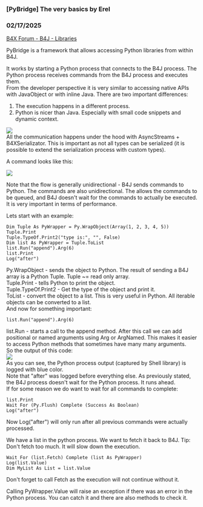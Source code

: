 ### [PyBridge] The very basics by Erel
### 02/17/2025
[B4X Forum - B4J - Libraries](https://www.b4x.com/android/forum/threads/165654/)

PyBridge is a framework that allows accessing Python libraries from within B4J.  
  
It works by starting a Python process that connects to the B4J process. The Python process receives commands from the B4J process and executes them.  
From the developer perspective it is very similar to accessing native APIs with JavaObject or with inline Java. There are two important differences:  
1. The execution happens in a different process.  
2. Python is nicer than Java. Especially with small code snippets and dynamic context.  
  
![](https://www.b4x.com/android/forum/attachments/161791)  
All the communication happens under the hood with AsyncStreams + B4XSerializator. This is important as not all types can be serialized (it is possible to extend the serialization process with custom types).  
  
A command looks like this:  
  
![](https://www.b4x.com/android/forum/attachments/161792)  
  
Note that the flow is generally unidirectional - B4J sends commands to Python. The commands are also unidirectional. The allows the commands to be queued, and B4J doesn't wait for the commands to actually be executed. It is very important in terms of performance.  
  
Lets start with an example:  

```B4X
Dim Tuple As PyWrapper = Py.WrapObject(Array(1, 2, 3, 4, 5))  
Tuple.Print  
Tuple.TypeOf.Print2("type is:", "", False)  
Dim list As PyWrapper = Tuple.ToList  
list.Run("append").Arg(6)  
list.Print  
Log("after")
```

  
  
Py.WrapObject - sends the object to Python. The result of sending a B4J array is a Python Tuple. Tuple ~= read only array.  
Tuple.Print - tells Python to print the object.  
Tuple.TypeOf.Print2 - Get the type of the object and print it.  
ToList - convert the object to a list. This is very useful in Python. All iterable objects can be converted to a list.  
And now for something important:  

```B4X
list.Run("append").Arg(6)
```

  
list.Run - starts a call to the append method. After this call we can add positional or named arguments using Arg or ArgNamed. This makes it easier to access Python methods that sometimes have many many arguments.  
So the output of this code:  
![](https://www.b4x.com/android/forum/attachments/161793)  
As you can see, the Python process output (captured by Shell library) is logged with blue color.   
Note that "after" was logged before everything else. As previously stated, the B4J process doesn't wait for the Python process. It runs ahead.  
If for some reason we do want to wait for all commands to complete:  

```B4X
list.Print  
Wait For (Py.Flush) Complete (Success As Boolean)  
Log("after")
```

  
Now Log("after") will only run after all previous commands were actually processed.  
  
We have a list in the python process. We want to fetch it back to B4J. Tip: Don't fetch too much. It will slow down the execution.  

```B4X
Wait For (list.Fetch) Complete (list As PyWrapper)  
Log(list.Value)  
Dim MyList As List = list.Value
```

  
Don't forget to call Fetch as the execution will not continue without it.  
  
Calling PyWrapper.Value will raise an exception if there was an error in the Python process. You can catch it and there are also methods to check it.